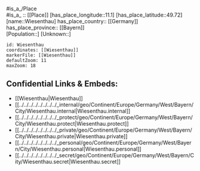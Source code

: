 ﻿---
location: [49.72,11.1] 
mapzoom: [7,12] 
mapmarker: city 
type: City
tags:
- geo/City


SpocWebEntityId: 35602
isDeleted: false
confidential: public

---
#is_a_/Place  
#is_a_ :: [[Place]] 
[has_place_longitude::11.1] 
[has_place_latitude::49.72] 
[name::Wiesenthau] 
has_place_country:: [[Germany]]  
has_place_province:: [[Bayern]]  
[Population::] 
[Unknown::] 


```leaflet
id: Wiesenthau
coordinates: [[Wiesenthau]] 
markerFile: [[Wiesenthau]] 
defaultZoom: 11 
maxZoom: 18
```


## Confidential Links & Embeds: 
- [[Wiesenthau|Wiesenthau]]  
- [[../../../../../../../../_internal/geo/Continent/Europe/Germany/West/Bayern/City/Wiesenthau.internal|Wiesenthau.internal]] 
- [[../../../../../../../../_protect/geo/Continent/Europe/Germany/West/Bayern/City/Wiesenthau.protect|Wiesenthau.protect]] 
- [[../../../../../../../../_private/geo/Continent/Europe/Germany/West/Bayern/City/Wiesenthau.private|Wiesenthau.private]] 
- [[../../../../../../../../_personal/geo/Continent/Europe/Germany/West/Bayern/City/Wiesenthau.personal|Wiesenthau.personal]] 
- [[../../../../../../../../_secret/geo/Continent/Europe/Germany/West/Bayern/City/Wiesenthau.secret|Wiesenthau.secret]] 

